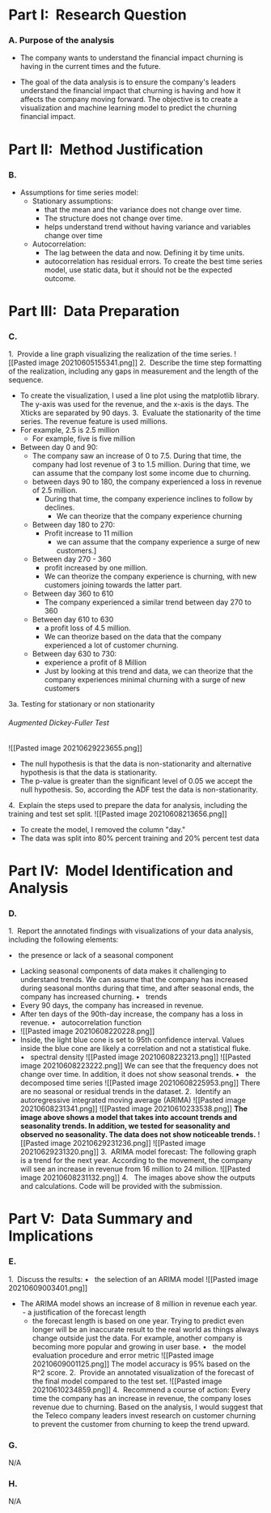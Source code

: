 # **Part I:  Research Question**

### A. Purpose of the analysis 

 - The company wants to understand the financial impact churning is having in the current times and the future.

- The goal of the data analysis is to ensure the company's leaders understand the financial impact that churning is having and how it affects the company moving forward. The objective is to create a visualization and machine learning model to predict the churning financial impact. 
  

# **Part II:  Method Justification**

### B.  
- Assumptions for time series model:
	- Stationary assumptions:
		- that the mean and the variance does not change over time.
		- The structure does not change over time. 
		- helps understand trend without having variance and variables change over time
	-  Autocorrelation: 
		-  The lag between the data and now. Defining it by time units. 
		-  autocorrelation has residual errors.
		To create the best time series model, use static data, but it should not be the expected outcome.  

# **Part III:  Data Preparation**

### C.

1.  Provide a line graph visualizing the realization of the time series.
![[Pasted image 20210605155341.png]]
2.  Describe the time step formatting of the realization, including any gaps in measurement and the length of the sequence.
- To create the visualization, I used a line plot using the matplotlib library. The y-axis was used for the revenue, and the x-axis is the days. The Xticks are separated by 90 days. 
3.  Evaluate the stationarity of the time series.
 The revenue feature is used millions.
- For example, 2.5 is 2.5 million
	- For example, five is five million
- Between day 0 and 90:
	- The company saw an increase of 0 to 7.5. During that time, the company had lost revenue of 3 to 1.5 million. During that time, we can assume that the company lost some income due to churning.
	- between days 90 to 180, the company experienced a loss in revenue of 2.5 million.
		-  During that time, the company experience inclines to follow by declines.
			- We can theorize that the company experience churning
	- Between day 180 to 270:
		- Profit increase to 11 million
			- we can assume that the company experience a surge of new customers.]
	- Between day 270 - 360
		- profit increased by one million.
		- We can theorize the company experience is churning, with new customers joining towards the latter part.
	- Between day 360 to 610
		- The company experienced a similar trend between day 270 to 360
	- Between day 610 to 630
		- a profit loss of 4.5 million. 
		- We can theorize based on the data that the company experienced a lot of customer churning.
	- Between day 630 to 730:
		- experience a profit of 8 Million
		- Just by looking at this trend and data, we can theorize that the company experiences minimal churning with a surge of new customers


3a. Testing for stationary or non stationarity
 ###### Augmented Dickey-Fuller Test
 ![[Pasted image 20210629223655.png]] 
 - The null hypothesis is that the data is non-stationarity and alternative hypothesis is that the data is stationarity. 
 - The p-value is greater than the significant level of 0.05 we accept the null hypothesis. So, according the ADF test the data is non-stationarity.
 
4.  Explain the steps used to prepare the data for analysis, including the training and test set split.
![[Pasted image 20210608213656.png]]
- To create the model, I removed the column "day."
- The data was split into 80% percent training and 20% percent test data



# **Part IV:  Model Identification and Analysis**

### D.  

1.  Report the annotated findings with visualizations of your data analysis, including the following elements:

•   the presence or lack of a seasonal component
- Lacking seasonal components of data makes it challenging to understand trends. We can assume that the company has increased during seasonal months during that time, and after seasonal ends, the company has increased churning. 
•   trends
- Every 90 days, the company has increased in revenue. 
- After ten days of the 90th-day increase, the company has a loss in revenue.
•   autocorrelation function
- ![[Pasted image 20210608220228.png]] 
- Inside, the light blue cone is set to 95th confidence interval. Values inside the blue cone are likely a correlation and not a statistical fluke. 
•   spectral density 
![[Pasted image 20210608223213.png]]
![[Pasted image 20210608223222.png]]
We can see that the frequency does not change over time. In addition, it does not show seasonal trends.
•   the decomposed time series
![[Pasted image 20210608225953.png]]
There are no seasonal or residual trends in the dataset.
2.  Identify an autoregressive integrated moving average (ARIMA) 
![[Pasted image 20210608231341.png]]
![[Pasted image 20210610233538.png]]
**The image above shows a model that takes into account trends and seasonality trends. In addition, we tested for seasonality and observed no seasonality. The data does not show noticeable trends.**
![[Pasted image 20210629231236.png]]
![[Pasted image 20210629231320.png]]
3.  ARIMA model forecast:
The following graph is a trend for the next year. According to the movement, the company will see an increase in revenue from 16 million to 24 million. 
![[Pasted image 20210608231132.png]]
4.  
The images above show the outputs and calculations. Code will be provided with the submission. 

 

# **Part V:  Data Summary and Implications**

### E.  
1.  Discuss the results:
•   the selection of an ARIMA model
![[Pasted image 20210609003401.png]]
- The ARIMA model shows an increase of 8 million in revenue each year.
 - a justification of the forecast length
	 -  the forecast length is based on one year. Trying to predict even longer will be an inaccurate result to the real world as things always change outside just the data. For example, another company is becoming more popular and growing in user base.
•   the model evaluation procedure and error metric
![[Pasted image 20210609001125.png]]
The model accuracy is 95% based on the R^2 score. 
2.  Provide an annotated visualization of the forecast of the final model compared to the test set.
![[Pasted image 20210610234859.png]]
4.  Recommend a course of action:
  Every time the company has an increase in revenue, the company loses revenue due to churning. Based on the analysis, I would suggest that the Teleco company leaders invest research on customer churning to prevent the customer from churning to keep the trend upward. 

### G.
  N/A

### H. 
  N/A


